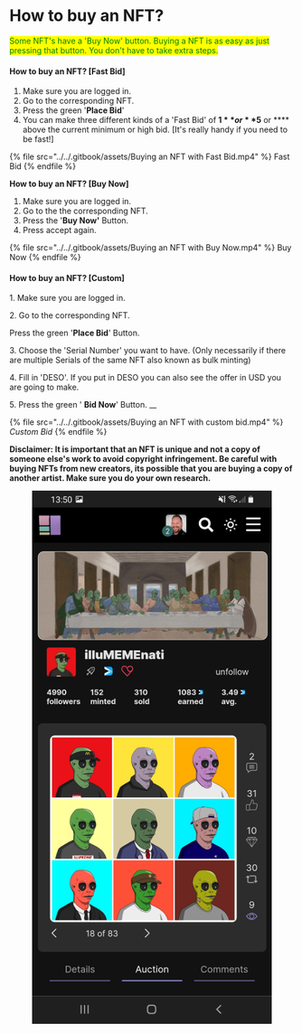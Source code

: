 # How to buy an NFT?

<mark style="color:green;">Some NFT's have a 'Buy Now' button. Buying a NFT is as easy as just pressing that button. You don't have to take extra steps.</mark>&#x20;



#### How to buy an NFT? \[Fast Bid]

1. Make sure you are logged in.
2. Go to the corresponding NFT.
3. Press the green '**Place Bid**'
4. You can make three different kinds of a 'Fast Bid' of **$1** or **$5** or **** above the current minimum or high bid.  \[It's really handy if you need to be fast!] &#x20;

{% file src="../../.gitbook/assets/Buying an NFT with Fast Bid.mp4" %}
Fast Bid
{% endfile %}



**How to buy an NFT? \[Buy Now]**

1. Make sure you are logged in.
2. Go to the the corresponding NFT.&#x20;
3. Press the '**Buy Now'** Button.&#x20;
4. Press accept again.&#x20;

{% file src="../../.gitbook/assets/Buying an NFT with Buy Now.mp4" %}
Buy Now
{% endfile %}

#### How to buy an NFT? \[Custom]

1\. Make sure you are logged in.

2\. Go to the corresponding NFT.

Press the green '**Place Bid**'  Button.

3\. Choose the 'Serial Number' you want to have. (Only necessarily if there are multiple Serials of the same NFT also known as bulk minting)

4\. Fill in 'DESO'. If you put in DESO you can also see the offer in USD you are going to make.&#x20;

5\. Press the green ' **Bid Now**' Button. __&#x20;

{% file src="../../.gitbook/assets/Buying an NFT with custom bid.mp4" %}
_Custom Bid_
{% endfile %}

**Disclaimer: It is important that an NFT is unique and not a copy of someone else's work to avoid copyright infringement. Be careful with buying NFTs from new creators, its possible that you are buying a copy of another artist. Make sure you do your own research.**

<figure><img src="../../.gitbook/assets/How to Buy.jpg" alt=""><figcaption></figcaption></figure>
